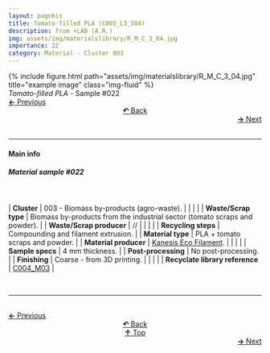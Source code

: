 ```yaml
---
layout: pagebis
title: Tomato-filled PLA (C003_L3_S04)
description: from +LAB (A.R.)
img: assets/img/materialslibrary/R_M_C_3_04.jpg
importance: 22
category: Material - Cluster 003
---
```

<div class="row">
    <div class="col-sm mt-3 mt-md-0">
        {% include figure.html path="assets/img/materialslibrary/R_M_C_3_04.jpg" title="example image" class="img-fluid" %}
    </div>
</div>
<div class="caption">
    <i>Tomato-filled PLA</i> - Sample #022
</div>

<div class="row justify-content-sm-center">
    <div class="col-sm-4 mt-3 mt-md-0" style="text-align:left">
      <a href="/projects/MatLi_C003_L3_S03/" target="_self"><b>←</b> Previous</a>
    </div>
    <div class="col-sm-4 mt-3 mt-md-0" style="text-align:center">
  <a href="/materialslibrary/" target="_self"><b>↶</b> Back</a>
    </div>
    <div class="col-sm-4 mt-3 mt-md-0" style="text-align:right">
        <td align="right"><a href="/projects/MatLi_C003_L3_S05/" target="_self"><b>→</b> Next</a></td>
    </div>
</div>
<br>

<hr>
<h4><b>Main info</b></h4>
<h5>Material sample #022</h5>
<br>

| <b>Cluster</b>       | 003 - Biomass by-products (agro-waste). |
|    |     |
| <b>Waste/Scrap type</b>       | Biomass by-products from the industrial sector (tomato scraps and powder).     |
| <b>Waste/Scrap producer</b>    | //      |
|    |     |
| <b>Recycling steps</b>      | Compounding and filament extrusion.     |
| <b>Material type</b>       | PLA + tomato scraps and powder.     |
| <b>Material producer</b>    | [Kanesis Eco Filament](https://www.kanesis.it/?lang=it).    |
|    |     |
| <b>Sample specs</b>   | 4 mm thickness.   |
| <b>Post-processing</b>   | No post-processing.    |
| <b>Finishing</b>    | Coarse - from 3D printing.   |
|    |     |
| <b>Recyclate library reference</b>    | <a href="/projects/RecLi_C004_M03/" target="_blank">C004_M03</a>     |

<br>
<hr>

<br>
<div class="row justify-content-sm-center">
    <div class="col-sm-3 mt-3 mt-md-0" style="text-align:left">
      <a href="/projects/MatLi_C003_L3_S03/" target="_self"><b>←</b> Previous</a>
      </div>
    <div class="col-sm-3 mt-3 mt-md-0" style="text-align:center">
  <a href="/materialslibrary/" target="_self"><b>↶</b> Back</a>
    </div>
    <div class="col-sm-3 mt-3 mt-md-0" style="text-align:center">
  <a href="#" target="_self"><b>↑</b> Top</a>
    </div>
    <div class="col-sm-3 mt-3 mt-md-0" style="text-align:right">
        <td align="right"><a href="/projects/MatLi_C003_L3_S05/" target="_self"><b>→</b> Next</a></td>
    </div>
</div>
